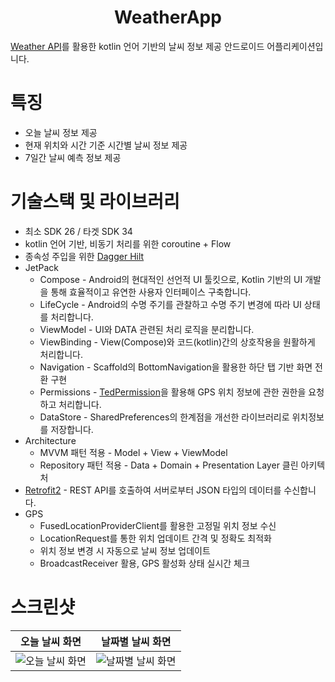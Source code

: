 # <div align=center>WeatherApp</div>
[Weather API](https://open-meteo.com/)를 활용한 kotlin 언어 기반의 날씨 정보 제공 안드로이드 어플리케이션입니다.

# 특징

* 오늘 날씨 정보 제공
* 현재 위치와 시간 기준 시간별 날씨 정보 제공
* 7일간 날씨 예측 정보 제공

# 기술스택 및 라이브러리

* 최소 SDK 26 / 타겟 SDK 34
* kotlin 언어 기반, 비동기 처리를 위한 coroutine + Flow
* 종속성 주입을 위한 [Dagger Hilt](https://dagger.dev/hilt/)
* JetPack
  * Compose - Android의 현대적인 선언적 UI 툴킷으로, Kotlin 기반의 UI 개발을 통해 효율적이고 유연한 사용자 인터페이스 구축합니다.
  * LifeCycle - Android의 수명 주기를 관찰하고 수명 주기 변경에 따라 UI 상태를 처리합니다.
  * ViewModel - UI와 DATA 관련된 처리 로직을 분리합니다.
  * ViewBinding - View(Compose)와 코드(kotlin)간의 상호작용을 원활하게 처리합니다.
  * Navigation - Scaffold의 BottomNavigation을 활용한 하단 탭 기반 화면 전환 구현
  * Permissions - [TedPermission](https://github.com/ParkSangGwon/TedPermission)을 활용해 GPS 위치 정보에 관한 권한을 요청하고 처리합니다.
  * DataStore - SharedPreferences의 한계점을 개선한 라이브러리로 위치정보를 저장합니다.
* Architecture
  * MVVM 패턴 적용 - Model + View + ViewModel
  * Repository 패턴 적용 - Data + Domain + Presentation Layer 클린 아키텍처
* [Retrofit2](https://github.com/square/retrofit) - REST API를 호출하여 서버로부터 JSON 타입의 데이터를 수신합니다.
* GPS
  * FusedLocationProviderClient를 활용한 고정밀 위치 정보 수신 
  * LocationRequest를 통한 위치 업데이트 간격 및 정확도 최적화
  * 위치 정보 변경 시 자동으로 날씨 정보 업데이트
  * BroadcastReceiver 활용, GPS 활성화 상태 실시간 체크

# 스크린샷

| 오늘 날씨 화면                                                                                     | 날짜별 날씨 화면                                                                                     |
|----------------------------------------------------------------------------------------------|-----------------------------------------------------------------------------------------------|
| ![오늘 날씨 화면](https://github.com/user-attachments/assets/154d5919-7da9-480f-b86d-78b0b2aeacc9) | ![날짜별 날씨 화면](https://github.com/user-attachments/assets/eb4dd5b7-0721-41c9-898f-f68218ba653a) |
